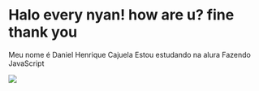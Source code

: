 # Halo every nyan! how are u? fine thank you
Meu nome é Daniel Henrique Cajuela
Estou estudando na alura
Fazendo JavaScript




![](https://media1.tenor.com/m/-WFVGDXbsicAAAAC/ultrakill-minos-prime.gif)
